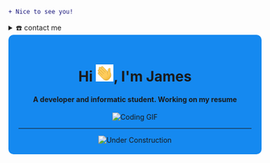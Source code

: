 ```diff
+ Nice to see you!
```
<details>
  <summary>☎️ contact me</summary>
<div>
 ```diff
- Coming soon...
```
  
</div>
</details>

<div align="center" style="background-color:#1589F0; padding:20px; border-radius:10px;">
  <h1 align="center">Hi <img width="35" src="https://github.com/1999AZZAR/1999AZZAR/blob/main/resources/img/waving.gif">, I'm James</h1>
  <h4 align="center"> A developer and informatic student. Working on my resume</h4>

  <img src="https://cdn.dribbble.com/users/1162077/screenshots/3848914/programmer.gif" alt="Coding GIF" width="300" />

  <hr>

  <img src="https://github.com/user-attachments/assets/b250a967-79e3-4af9-ba83-12eb3e71c104" alt="Under Construction" width="300" />
</div>
